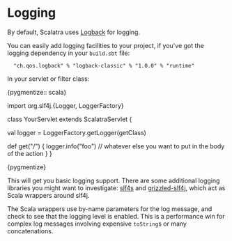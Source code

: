 
Logging
=======

By default, Scalatra uses [Logback][logback] for logging.

[logback]:http://logback.qos.ch

You can easily add logging facilities to your project, if you've got the
logging dependency in your `build.sbt` file:

      "ch.qos.logback" % "logback-classic" % "1.0.0" % "runtime"

In your servlet or filter class:

{pygmentize:: scala}

import org.slf4j.{Logger, LoggerFactory}

class YourServlet extends ScalatraServlet {

  val logger =  LoggerFactory.getLogger(getClass)

  def get("/") {
    logger.info("foo")
    // whatever else you want to put in the body of the action
  }
}

{pygmentize}

This will get you basic logging support. There are some additional logging
libraries you might want to investigate: [slf4s][slf4s] and 
[grizzled-slf4j][grizzled-slf4j],
which act as Scala wrappers around slf4j. 

[slf4s]:https://github.com/weiglewilczek/slf4s
[grizzled-slf4j]:http://software.clapper.org/grizzled-slf4j/

The Scala wrappers use by-name parameters for the log message, and 
check to see that the logging level is enabled.  This is a performance
win for complex log messages involving expensive `toString`s or many 
concatenations.

